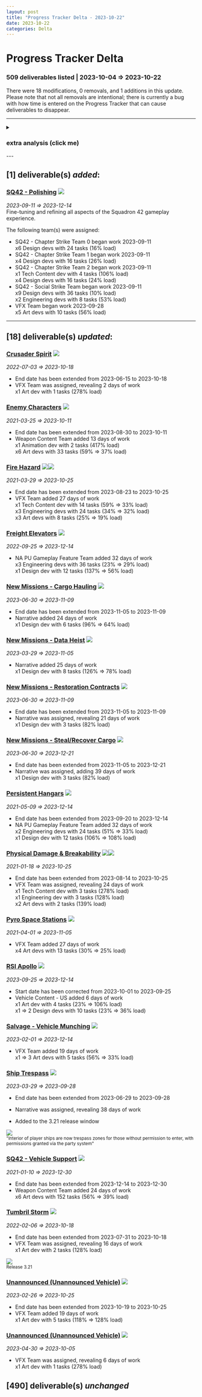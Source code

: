 ```yaml
---  
layout: post  
title: "Progress Tracker Delta - 2023-10-22"  
date: 2023-10-22  
categories: Delta  
---  
```

  
# Progress Tracker Delta #  
### 509 deliverables listed | 2023-10-04 => 2023-10-22 ###  
There were 18 modifications, 0 removals, and 1 additions in this update. Please note that not all
removals are intentional; there is currently a bug with how time is entered on the Progress Tracker
that can cause deliverables to disappear.  
  
---  

<details><summary><h3>extra analysis (click me)</h3></summary><br/>  
There are approximately 139 devs (out of ~512, or 27%) with 280 assignments scheduled to work on 31
observable deliverables. Of those deliverables, 0% are for SQ42 exclusively, with ~46 devs (9%)
scheduled for approximately 597 man-days. 1% of deliverables are shared between both projects.
<br/><br/>  
  
  
On average, the schedule has expanded by 10 days. 44 deliverables were not extended:  
<ul><li><a href='https://robertsspaceindustries.com/roadmap/progress-tracker/deliverables/mpn4648rn5dke' target="_blank">Actor Status T2</a></li>
<li><a href='https://robertsspaceindustries.com/roadmap/progress-tracker/deliverables/b8kyh0tbwttgw' target="_blank">Artificial Gravity</a></li>
<li><a href='https://robertsspaceindustries.com/roadmap/progress-tracker/deliverables/4g1yehlr65pfm' target="_blank">Chapter 02</a></li>
<li><a href='https://robertsspaceindustries.com/roadmap/progress-tracker/deliverables/8t07kw90qvhf0' target="_blank">Chapter 04</a></li>
<li><a href='https://robertsspaceindustries.com/roadmap/progress-tracker/deliverables/ase8e8mmixff4' target="_blank">Chapter 05</a></li>
<li><a href='https://robertsspaceindustries.com/roadmap/progress-tracker/deliverables/55ihw5xes1jpp' target="_blank">Chapter 07</a></li>
<li><a href='https://robertsspaceindustries.com/roadmap/progress-tracker/deliverables/8lu3osgro9jz1' target="_blank">Chapter 10</a></li>
<li><a href='https://robertsspaceindustries.com/roadmap/progress-tracker/deliverables/z97whnirtcy29' target="_blank">Chapter 11</a></li>
<li><a href='https://robertsspaceindustries.com/roadmap/progress-tracker/deliverables/3mwo1tt5tkkl6' target="_blank">Chapter 12</a></li>
<li><a href='https://robertsspaceindustries.com/roadmap/progress-tracker/deliverables/m4hon3qy5aj7j' target="_blank">Chapter 13</a></li>
<li><a href='https://robertsspaceindustries.com/roadmap/progress-tracker/deliverables/muo5mcszz0enx' target="_blank">Chapter 14</a></li>
<li><a href='https://robertsspaceindustries.com/roadmap/progress-tracker/deliverables/i8g9fwso33dsp' target="_blank">Chapter 16</a></li>
<li><a href='https://robertsspaceindustries.com/roadmap/progress-tracker/deliverables/a9rux14dc5wdj' target="_blank">Chapter 17</a></li>
<li><a href='https://robertsspaceindustries.com/roadmap/progress-tracker/deliverables/4sbmlw2c4by8m' target="_blank">Chapter 18</a></li>
<li><a href='https://robertsspaceindustries.com/roadmap/progress-tracker/deliverables/oj3oi90mrslpv' target="_blank">Chapter 19</a></li>
<li><a href='https://robertsspaceindustries.com/roadmap/progress-tracker/deliverables/51czsbt2ajcs1' target="_blank">Chapter 20</a></li>
<li><a href='https://robertsspaceindustries.com/roadmap/progress-tracker/deliverables/kfhortybw0xo5' target="_blank">Chapter 21</a></li>
<li><a href='https://robertsspaceindustries.com/roadmap/progress-tracker/deliverables/y1b9hiipoykw3' target="_blank">Chapter 22</a></li>
<li><a href='https://robertsspaceindustries.com/roadmap/progress-tracker/deliverables/7cnbz3e3830yf' target="_blank">Chapter 23</a></li>
<li><a href='https://robertsspaceindustries.com/roadmap/progress-tracker/deliverables/remmqkmi3p4vg' target="_blank">Chapter 24</a></li>
<li><a href='https://robertsspaceindustries.com/roadmap/progress-tracker/deliverables/vel8t7l1cg3vr' target="_blank">Chapter 25</a></li>
<li><a href='https://robertsspaceindustries.com/roadmap/progress-tracker/deliverables/9pyp286qji194' target="_blank">Chapter 26</a></li>
<li><a href='https://robertsspaceindustries.com/roadmap/progress-tracker/deliverables/qajtops3o8khz' target="_blank">Chapter 27</a></li>
<li><a href='https://robertsspaceindustries.com/roadmap/progress-tracker/deliverables/10cbpfgpt5w5k' target="_blank">Character Creator</a></li>
<li><a href='https://robertsspaceindustries.com/roadmap/progress-tracker/deliverables/xcm71052agqrb' target="_blank">Character Work</a></li>
<li><a href='https://robertsspaceindustries.com/roadmap/progress-tracker/deliverables/sybli4wmd90ap' target="_blank">Crusader Spirit</a></li>
<li><a href='https://robertsspaceindustries.com/roadmap/progress-tracker/deliverables/tqg3c7qk5spp8' target="_blank">Cutting T2</a></li>
<li><a href='https://robertsspaceindustries.com/roadmap/progress-tracker/deliverables/ptng1a8tq1fv2' target="_blank">Disarray Ammunition</a></li>
<li><a href='https://robertsspaceindustries.com/roadmap/progress-tracker/deliverables/24jt38flf0toi' target="_blank">Distortion Propagation</a></li>
<li><a href='https://robertsspaceindustries.com/roadmap/progress-tracker/deliverables/2cz6a6347gm0x' target="_blank">Enemy Characters</a></li>
<li><a href='https://robertsspaceindustries.com/roadmap/progress-tracker/deliverables/jrwxqwr40pfeh' target="_blank">Headhunters Faction Outfits</a></li>
<li><a href='https://robertsspaceindustries.com/roadmap/progress-tracker/deliverables/1vkyawipgb68e' target="_blank">Incendiary Ammunition</a></li>
<li><a href='https://robertsspaceindustries.com/roadmap/progress-tracker/deliverables/3fbborm2578lc' target="_blank">Life Support T0</a></li>
<li><a href='https://robertsspaceindustries.com/roadmap/progress-tracker/deliverables/lz0inyoyefgtn' target="_blank">Map and Radar System Rework</a></li>
<li><a href='https://robertsspaceindustries.com/roadmap/progress-tracker/deliverables/m5ps7i5yaks70' target="_blank">mobiGlas Rework</a></li>
<li><a href='https://robertsspaceindustries.com/roadmap/progress-tracker/deliverables/3bv6zgoykh366' target="_blank">Plasma Ammunition</a></li>
<li><a href='https://robertsspaceindustries.com/roadmap/progress-tracker/deliverables/kkx43s3k54tnp' target="_blank">Player Interaction Experience T2 - Visor HUD & Helmet</a></li>
<li><a href='https://robertsspaceindustries.com/roadmap/progress-tracker/deliverables/c4q9cm9wajbwf' target="_blank">Sliding</a></li>
<li><a href='https://robertsspaceindustries.com/roadmap/progress-tracker/deliverables/rkh3xiao4v6sx' target="_blank">Subsumption Editor Integration</a></li>
<li><a href='https://robertsspaceindustries.com/roadmap/progress-tracker/deliverables/fmwgm68escbso' target="_blank">Swimming T0</a></li>
<li><a href='https://robertsspaceindustries.com/roadmap/progress-tracker/deliverables/cz4duhi4t6cm2' target="_blank">Tumbril Storm</a></li>
<li><a href='https://robertsspaceindustries.com/roadmap/progress-tracker/deliverables/p3kxkc4a8azpe' target="_blank">Unannounced Vehicle</a></li>
<li><a href='https://robertsspaceindustries.com/roadmap/progress-tracker/deliverables/3kulot05wzmaq' target="_blank">Unannounced Vehicle</a></li>
<li><a href='https://robertsspaceindustries.com/roadmap/progress-tracker/deliverables/te5cczjgx79dq' target="_blank">Weapon Misfire & Wear</a></li>
</ul><input type="text" id="top-deliverables-filter" placeholder="Filter deliverables"/><h3>The top currently scheduled tasks (in estimated man-days) are:</h3>    
<ol class="ranked-deliverables"><li>2462 - <a href='https://robertsspaceindustries.com/roadmap/progress-tracker/deliverables/oouhlnscv4cqu' target="_blank">Bug Fixing & Tech Debt</a> (9% part-time) <span><img src="https://robertsspaceindustries.com/media/b9ka4ohfxyb1kr/source/StarCitizen_Square_LargeTrademark_White_Transparent.png"/></span><span><img src="https://robertsspaceindustries.com/media/z2vo2a613vja6r/source/Squadron42_White_Reserved_Transparent.png"/></span></li>
<li>1048 - <a href='https://robertsspaceindustries.com/roadmap/progress-tracker/deliverables/rm4sptqkc0xlx' target="_blank">Building Interiors</a> (full-time) <span><img src="https://robertsspaceindustries.com/media/b9ka4ohfxyb1kr/source/StarCitizen_Square_LargeTrademark_White_Transparent.png"/></span></li>
<li>963 - <a href='https://robertsspaceindustries.com/roadmap/progress-tracker/deliverables/po52rr3tsy71y' target="_blank">Additional Derelict Settlements</a> (full-time) <span><img src="https://robertsspaceindustries.com/media/b9ka4ohfxyb1kr/source/StarCitizen_Square_LargeTrademark_White_Transparent.png"/></span></li>
<li>667 - <a href='https://robertsspaceindustries.com/roadmap/progress-tracker/deliverables/8165duvvvh9zn' target="_blank">Underground Facilities</a> (full-time) <span><img src="https://robertsspaceindustries.com/media/b9ka4ohfxyb1kr/source/StarCitizen_Square_LargeTrademark_White_Transparent.png"/></span></li>
<li>640 - <a href='https://robertsspaceindustries.com/roadmap/progress-tracker/deliverables/2l41u7q012cwc' target="_blank">Outpost Homestead - Independent & Outlaw</a> (full-time) <span><img src="https://robertsspaceindustries.com/media/b9ka4ohfxyb1kr/source/StarCitizen_Square_LargeTrademark_White_Transparent.png"/></span></li>
<li>443 - <a href='https://robertsspaceindustries.com/roadmap/progress-tracker/deliverables/573yzvdrzbfa9' target="_blank">SQ42 - Polishing</a> (full-time) <span><img src="https://robertsspaceindustries.com/media/z2vo2a613vja6r/source/Squadron42_White_Reserved_Transparent.png"/></span></li>
<li>431 - <a href='https://robertsspaceindustries.com/roadmap/progress-tracker/deliverables/sweea1bv8b2f9' target="_blank">Bounty Hunter V2</a> (full-time) <span><img src="https://robertsspaceindustries.com/media/b9ka4ohfxyb1kr/source/StarCitizen_Square_LargeTrademark_White_Transparent.png"/></span></li>
<li>376 - <a href='https://robertsspaceindustries.com/roadmap/progress-tracker/deliverables/ze5g3do3lijlm' target="_blank">Pyro Space Stations</a> (full-time) <span><img src="https://robertsspaceindustries.com/media/b9ka4ohfxyb1kr/source/StarCitizen_Square_LargeTrademark_White_Transparent.png"/></span></li>
<li>364 - <a href='https://robertsspaceindustries.com/roadmap/progress-tracker/deliverables/qvviufr1cqczy' target="_blank">Miscellaneous Support</a> (full-time) <span><img src="https://robertsspaceindustries.com/media/b9ka4ohfxyb1kr/source/StarCitizen_Square_LargeTrademark_White_Transparent.png"/></span><span><img src="https://robertsspaceindustries.com/media/z2vo2a613vja6r/source/Squadron42_White_Reserved_Transparent.png"/></span></li>
<li>314 - <a href='https://robertsspaceindustries.com/roadmap/progress-tracker/deliverables/a2buehbroa0q0' target="_blank">Freight Elevators</a> (full-time) <span><img src="https://robertsspaceindustries.com/media/b9ka4ohfxyb1kr/source/StarCitizen_Square_LargeTrademark_White_Transparent.png"/></span></li>
<li>251 - <a href='https://robertsspaceindustries.com/roadmap/progress-tracker/deliverables/by4bc1er7iesh' target="_blank">Resource Management</a> (29% part-time) <span><img src="https://robertsspaceindustries.com/media/b9ka4ohfxyb1kr/source/StarCitizen_Square_LargeTrademark_White_Transparent.png"/></span></li>
<li>192 - <a href='https://robertsspaceindustries.com/roadmap/progress-tracker/deliverables/vxpwbsowxskjb' target="_blank">Unannounced Vehicle</a> (full-time) <span><img src="https://robertsspaceindustries.com/media/b9ka4ohfxyb1kr/source/StarCitizen_Square_LargeTrademark_White_Transparent.png"/></span></li>
<li>160 - <a href='https://robertsspaceindustries.com/roadmap/progress-tracker/deliverables/slwazervdidy3' target="_blank">RSI Polaris</a> (full-time) <span><img src="https://robertsspaceindustries.com/media/b9ka4ohfxyb1kr/source/StarCitizen_Square_LargeTrademark_White_Transparent.png"/></span><span><img src="https://robertsspaceindustries.com/media/z2vo2a613vja6r/source/Squadron42_White_Reserved_Transparent.png"/></span></li>
<li>153 - <a href='https://robertsspaceindustries.com/roadmap/progress-tracker/deliverables/w489uig8qdbov' target="_blank">SQ42 - Vehicle Support</a> (full-time) <span><img src="https://robertsspaceindustries.com/media/z2vo2a613vja6r/source/Squadron42_White_Reserved_Transparent.png"/></span></li>
<li>119 - <a href='https://robertsspaceindustries.com/roadmap/progress-tracker/deliverables/45y06msi74jhl' target="_blank">Salvage - Vehicle Munching</a> (full-time) <span><img src="https://robertsspaceindustries.com/media/b9ka4ohfxyb1kr/source/StarCitizen_Square_LargeTrademark_White_Transparent.png"/></span></li>
<li>104 - <a href='https://robertsspaceindustries.com/roadmap/progress-tracker/deliverables/x8mdafa7ky5dn' target="_blank">Persistent Hangars</a> (full-time) <span><img src="https://robertsspaceindustries.com/media/b9ka4ohfxyb1kr/source/StarCitizen_Square_LargeTrademark_White_Transparent.png"/></span></li>
<li>100 - <a href='https://robertsspaceindustries.com/roadmap/progress-tracker/deliverables/jrm109p0rwap7' target="_blank">New Player Experience</a> (full-time) <span><img src="https://robertsspaceindustries.com/media/b9ka4ohfxyb1kr/source/StarCitizen_Square_LargeTrademark_White_Transparent.png"/></span></li>
<li>96 - <a href='https://robertsspaceindustries.com/roadmap/progress-tracker/deliverables/1btf2trlzsbhw' target="_blank">Origin G12</a> (full-time) <span><img src="https://robertsspaceindustries.com/media/b9ka4ohfxyb1kr/source/StarCitizen_Square_LargeTrademark_White_Transparent.png"/></span></li>
<li>88 - <a href='https://robertsspaceindustries.com/roadmap/progress-tracker/deliverables/9xhcmm80u1goi' target="_blank">Aopoa San&#039;tok.yāi</a> (full-time) <span><img src="https://robertsspaceindustries.com/media/b9ka4ohfxyb1kr/source/StarCitizen_Square_LargeTrademark_White_Transparent.png"/></span></li>
<li>66 - <a href='https://robertsspaceindustries.com/roadmap/progress-tracker/deliverables/zwtuu7anoftpl' target="_blank">RSI Apollo</a> (10% part-time) <span><img src="https://robertsspaceindustries.com/media/b9ka4ohfxyb1kr/source/StarCitizen_Square_LargeTrademark_White_Transparent.png"/></span></li>
<li>57 - <a href='https://robertsspaceindustries.com/roadmap/progress-tracker/deliverables/l74gdb66vfo6n' target="_blank">New Missions - Cargo Hauling</a> (full-time) <span><img src="https://robertsspaceindustries.com/media/b9ka4ohfxyb1kr/source/StarCitizen_Square_LargeTrademark_White_Transparent.png"/></span></li>
<li>53 - <a href='https://robertsspaceindustries.com/roadmap/progress-tracker/deliverables/zu1f0jvjea48k' target="_blank">New Missions - Data Heist</a> (full-time) <span><img src="https://robertsspaceindustries.com/media/b9ka4ohfxyb1kr/source/StarCitizen_Square_LargeTrademark_White_Transparent.png"/></span></li>
<li>40 - <a href='https://robertsspaceindustries.com/roadmap/progress-tracker/deliverables/ir5misayws3v1' target="_blank">New Missions - Restoration Contracts</a> (full-time) <span><img src="https://robertsspaceindustries.com/media/b9ka4ohfxyb1kr/source/StarCitizen_Square_LargeTrademark_White_Transparent.png"/></span></li>
<li>40 - <a href='https://robertsspaceindustries.com/roadmap/progress-tracker/deliverables/j0m2z3ab7ayom' target="_blank">New Missions - Steal/Recover Cargo</a> (full-time) <span><img src="https://robertsspaceindustries.com/media/b9ka4ohfxyb1kr/source/StarCitizen_Square_LargeTrademark_White_Transparent.png"/></span></li>
<li>35 - <a href='https://robertsspaceindustries.com/roadmap/progress-tracker/deliverables/enz1u8icq37cx' target="_blank">Refinery Ships</a> (full-time) <span><img src="https://robertsspaceindustries.com/media/b9ka4ohfxyb1kr/source/StarCitizen_Square_LargeTrademark_White_Transparent.png"/></span></li>
<li>26 - <a href='https://robertsspaceindustries.com/roadmap/progress-tracker/deliverables/39g5zk8oppteq' target="_blank">Security Network V1 </a> (full-time) <span><img src="https://robertsspaceindustries.com/media/b9ka4ohfxyb1kr/source/StarCitizen_Square_LargeTrademark_White_Transparent.png"/></span></li>
<li>26 - <a href='https://robertsspaceindustries.com/roadmap/progress-tracker/deliverables/7b8qvp40qc2lk' target="_blank">Reputation - Hostility</a> (full-time) <span><img src="https://robertsspaceindustries.com/media/b9ka4ohfxyb1kr/source/StarCitizen_Square_LargeTrademark_White_Transparent.png"/></span></li>
<li>17 - <a href='https://robertsspaceindustries.com/roadmap/progress-tracker/deliverables/xz7mai18yr9xs' target="_blank">Origin X1</a> (full-time) <span><img src="https://robertsspaceindustries.com/media/b9ka4ohfxyb1kr/source/StarCitizen_Square_LargeTrademark_White_Transparent.png"/></span></li>
<li>11 - <a href='https://robertsspaceindustries.com/roadmap/progress-tracker/deliverables/i2s2fvuo8p6xd' target="_blank">Fire Hazard</a> (full-time) <span><img src="https://robertsspaceindustries.com/media/b9ka4ohfxyb1kr/source/StarCitizen_Square_LargeTrademark_White_Transparent.png"/></span><span><img src="https://robertsspaceindustries.com/media/z2vo2a613vja6r/source/Squadron42_White_Reserved_Transparent.png"/></span></li>
<li>11 - <a href='https://robertsspaceindustries.com/roadmap/progress-tracker/deliverables/s4smhgp8uw58x' target="_blank">Physical Damage & Breakability</a> (full-time) <span><img src="https://robertsspaceindustries.com/media/b9ka4ohfxyb1kr/source/StarCitizen_Square_LargeTrademark_White_Transparent.png"/></span><span><img src="https://robertsspaceindustries.com/media/z2vo2a613vja6r/source/Squadron42_White_Reserved_Transparent.png"/></span></li>
<li>2 - <a href='https://robertsspaceindustries.com/roadmap/progress-tracker/deliverables/2fetvytj8dwvm' target="_blank">Unannounced Vehicle</a> (full-time) <span><img src="https://robertsspaceindustries.com/media/b9ka4ohfxyb1kr/source/StarCitizen_Square_LargeTrademark_White_Transparent.png"/></span></li>
</ol>
<br/><h3>The top currently scheduled tasks (in assigned devs) are:</h3>    
<ol class="ranked-deliverables"><li>62 - <a href='https://robertsspaceindustries.com/roadmap/progress-tracker/deliverables/oouhlnscv4cqu' target="_blank">Bug Fixing & Tech Debt</a> (9% part-time) <span><img src="https://robertsspaceindustries.com/media/b9ka4ohfxyb1kr/source/StarCitizen_Square_LargeTrademark_White_Transparent.png"/></span><span><img src="https://robertsspaceindustries.com/media/z2vo2a613vja6r/source/Squadron42_White_Reserved_Transparent.png"/></span></li>
<li>31 - <a href='https://robertsspaceindustries.com/roadmap/progress-tracker/deliverables/573yzvdrzbfa9' target="_blank">SQ42 - Polishing</a> (full-time) <span><img src="https://robertsspaceindustries.com/media/z2vo2a613vja6r/source/Squadron42_White_Reserved_Transparent.png"/></span></li>
<li>21 - <a href='https://robertsspaceindustries.com/roadmap/progress-tracker/deliverables/ze5g3do3lijlm' target="_blank">Pyro Space Stations</a> (full-time) <span><img src="https://robertsspaceindustries.com/media/b9ka4ohfxyb1kr/source/StarCitizen_Square_LargeTrademark_White_Transparent.png"/></span></li>
<li>18 - <a href='https://robertsspaceindustries.com/roadmap/progress-tracker/deliverables/rm4sptqkc0xlx' target="_blank">Building Interiors</a> (full-time) <span><img src="https://robertsspaceindustries.com/media/b9ka4ohfxyb1kr/source/StarCitizen_Square_LargeTrademark_White_Transparent.png"/></span></li>
<li>16 - <a href='https://robertsspaceindustries.com/roadmap/progress-tracker/deliverables/qvviufr1cqczy' target="_blank">Miscellaneous Support</a> (full-time) <span><img src="https://robertsspaceindustries.com/media/b9ka4ohfxyb1kr/source/StarCitizen_Square_LargeTrademark_White_Transparent.png"/></span><span><img src="https://robertsspaceindustries.com/media/z2vo2a613vja6r/source/Squadron42_White_Reserved_Transparent.png"/></span></li>
<li>16 - <a href='https://robertsspaceindustries.com/roadmap/progress-tracker/deliverables/2l41u7q012cwc' target="_blank">Outpost Homestead - Independent & Outlaw</a> (full-time) <span><img src="https://robertsspaceindustries.com/media/b9ka4ohfxyb1kr/source/StarCitizen_Square_LargeTrademark_White_Transparent.png"/></span></li>
<li>15 - <a href='https://robertsspaceindustries.com/roadmap/progress-tracker/deliverables/w489uig8qdbov' target="_blank">SQ42 - Vehicle Support</a> (full-time) <span><img src="https://robertsspaceindustries.com/media/z2vo2a613vja6r/source/Squadron42_White_Reserved_Transparent.png"/></span></li>
<li>12 - <a href='https://robertsspaceindustries.com/roadmap/progress-tracker/deliverables/sweea1bv8b2f9' target="_blank">Bounty Hunter V2</a> (full-time) <span><img src="https://robertsspaceindustries.com/media/b9ka4ohfxyb1kr/source/StarCitizen_Square_LargeTrademark_White_Transparent.png"/></span></li>
<li>10 - <a href='https://robertsspaceindustries.com/roadmap/progress-tracker/deliverables/8165duvvvh9zn' target="_blank">Underground Facilities</a> (full-time) <span><img src="https://robertsspaceindustries.com/media/b9ka4ohfxyb1kr/source/StarCitizen_Square_LargeTrademark_White_Transparent.png"/></span></li>
<li>9 - <a href='https://robertsspaceindustries.com/roadmap/progress-tracker/deliverables/slwazervdidy3' target="_blank">RSI Polaris</a> (full-time) <span><img src="https://robertsspaceindustries.com/media/b9ka4ohfxyb1kr/source/StarCitizen_Square_LargeTrademark_White_Transparent.png"/></span><span><img src="https://robertsspaceindustries.com/media/z2vo2a613vja6r/source/Squadron42_White_Reserved_Transparent.png"/></span></li>
<li>8 - <a href='https://robertsspaceindustries.com/roadmap/progress-tracker/deliverables/po52rr3tsy71y' target="_blank">Additional Derelict Settlements</a> (full-time) <span><img src="https://robertsspaceindustries.com/media/b9ka4ohfxyb1kr/source/StarCitizen_Square_LargeTrademark_White_Transparent.png"/></span></li>
<li>8 - <a href='https://robertsspaceindustries.com/roadmap/progress-tracker/deliverables/by4bc1er7iesh' target="_blank">Resource Management</a> (29% part-time) <span><img src="https://robertsspaceindustries.com/media/b9ka4ohfxyb1kr/source/StarCitizen_Square_LargeTrademark_White_Transparent.png"/></span></li>
<li>6 - <a href='https://robertsspaceindustries.com/roadmap/progress-tracker/deliverables/a2buehbroa0q0' target="_blank">Freight Elevators</a> (full-time) <span><img src="https://robertsspaceindustries.com/media/b9ka4ohfxyb1kr/source/StarCitizen_Square_LargeTrademark_White_Transparent.png"/></span></li>
<li>5 - <a href='https://robertsspaceindustries.com/roadmap/progress-tracker/deliverables/9xhcmm80u1goi' target="_blank">Aopoa San&#039;tok.yāi</a> (full-time) <span><img src="https://robertsspaceindustries.com/media/b9ka4ohfxyb1kr/source/StarCitizen_Square_LargeTrademark_White_Transparent.png"/></span></li>
<li>4 - <a href='https://robertsspaceindustries.com/roadmap/progress-tracker/deliverables/45y06msi74jhl' target="_blank">Salvage - Vehicle Munching</a> (full-time) <span><img src="https://robertsspaceindustries.com/media/b9ka4ohfxyb1kr/source/StarCitizen_Square_LargeTrademark_White_Transparent.png"/></span></li>
<li>3 - <a href='https://robertsspaceindustries.com/roadmap/progress-tracker/deliverables/zu1f0jvjea48k' target="_blank">New Missions - Data Heist</a> (full-time) <span><img src="https://robertsspaceindustries.com/media/b9ka4ohfxyb1kr/source/StarCitizen_Square_LargeTrademark_White_Transparent.png"/></span></li>
<li>3 - <a href='https://robertsspaceindustries.com/roadmap/progress-tracker/deliverables/1btf2trlzsbhw' target="_blank">Origin G12</a> (full-time) <span><img src="https://robertsspaceindustries.com/media/b9ka4ohfxyb1kr/source/StarCitizen_Square_LargeTrademark_White_Transparent.png"/></span></li>
<li>3 - <a href='https://robertsspaceindustries.com/roadmap/progress-tracker/deliverables/i2s2fvuo8p6xd' target="_blank">Fire Hazard</a> (full-time) <span><img src="https://robertsspaceindustries.com/media/b9ka4ohfxyb1kr/source/StarCitizen_Square_LargeTrademark_White_Transparent.png"/></span><span><img src="https://robertsspaceindustries.com/media/z2vo2a613vja6r/source/Squadron42_White_Reserved_Transparent.png"/></span></li>
<li>3 - <a href='https://robertsspaceindustries.com/roadmap/progress-tracker/deliverables/l74gdb66vfo6n' target="_blank">New Missions - Cargo Hauling</a> (full-time) <span><img src="https://robertsspaceindustries.com/media/b9ka4ohfxyb1kr/source/StarCitizen_Square_LargeTrademark_White_Transparent.png"/></span></li>
<li>3 - <a href='https://robertsspaceindustries.com/roadmap/progress-tracker/deliverables/ir5misayws3v1' target="_blank">New Missions - Restoration Contracts</a> (full-time) <span><img src="https://robertsspaceindustries.com/media/b9ka4ohfxyb1kr/source/StarCitizen_Square_LargeTrademark_White_Transparent.png"/></span></li>
<li>3 - <a href='https://robertsspaceindustries.com/roadmap/progress-tracker/deliverables/jrm109p0rwap7' target="_blank">New Player Experience</a> (full-time) <span><img src="https://robertsspaceindustries.com/media/b9ka4ohfxyb1kr/source/StarCitizen_Square_LargeTrademark_White_Transparent.png"/></span></li>
<li>3 - <a href='https://robertsspaceindustries.com/roadmap/progress-tracker/deliverables/x8mdafa7ky5dn' target="_blank">Persistent Hangars</a> (full-time) <span><img src="https://robertsspaceindustries.com/media/b9ka4ohfxyb1kr/source/StarCitizen_Square_LargeTrademark_White_Transparent.png"/></span></li>
<li>3 - <a href='https://robertsspaceindustries.com/roadmap/progress-tracker/deliverables/s4smhgp8uw58x' target="_blank">Physical Damage & Breakability</a> (full-time) <span><img src="https://robertsspaceindustries.com/media/b9ka4ohfxyb1kr/source/StarCitizen_Square_LargeTrademark_White_Transparent.png"/></span><span><img src="https://robertsspaceindustries.com/media/z2vo2a613vja6r/source/Squadron42_White_Reserved_Transparent.png"/></span></li>
<li>3 - <a href='https://robertsspaceindustries.com/roadmap/progress-tracker/deliverables/zwtuu7anoftpl' target="_blank">RSI Apollo</a> (10% part-time) <span><img src="https://robertsspaceindustries.com/media/b9ka4ohfxyb1kr/source/StarCitizen_Square_LargeTrademark_White_Transparent.png"/></span></li>
<li>2 - <a href='https://robertsspaceindustries.com/roadmap/progress-tracker/deliverables/xz7mai18yr9xs' target="_blank">Origin X1</a> (full-time) <span><img src="https://robertsspaceindustries.com/media/b9ka4ohfxyb1kr/source/StarCitizen_Square_LargeTrademark_White_Transparent.png"/></span></li>
<li>2 - <a href='https://robertsspaceindustries.com/roadmap/progress-tracker/deliverables/vxpwbsowxskjb' target="_blank">Unannounced Vehicle</a> (full-time) <span><img src="https://robertsspaceindustries.com/media/b9ka4ohfxyb1kr/source/StarCitizen_Square_LargeTrademark_White_Transparent.png"/></span></li>
<li>2 - <a href='https://robertsspaceindustries.com/roadmap/progress-tracker/deliverables/enz1u8icq37cx' target="_blank">Refinery Ships</a> (full-time) <span><img src="https://robertsspaceindustries.com/media/b9ka4ohfxyb1kr/source/StarCitizen_Square_LargeTrademark_White_Transparent.png"/></span></li>
<li>2 - <a href='https://robertsspaceindustries.com/roadmap/progress-tracker/deliverables/39g5zk8oppteq' target="_blank">Security Network V1 </a> (full-time) <span><img src="https://robertsspaceindustries.com/media/b9ka4ohfxyb1kr/source/StarCitizen_Square_LargeTrademark_White_Transparent.png"/></span></li>
<li>2 - <a href='https://robertsspaceindustries.com/roadmap/progress-tracker/deliverables/j0m2z3ab7ayom' target="_blank">New Missions - Steal/Recover Cargo</a> (full-time) <span><img src="https://robertsspaceindustries.com/media/b9ka4ohfxyb1kr/source/StarCitizen_Square_LargeTrademark_White_Transparent.png"/></span></li>
<li>1 - <a href='https://robertsspaceindustries.com/roadmap/progress-tracker/deliverables/7b8qvp40qc2lk' target="_blank">Reputation - Hostility</a> (full-time) <span><img src="https://robertsspaceindustries.com/media/b9ka4ohfxyb1kr/source/StarCitizen_Square_LargeTrademark_White_Transparent.png"/></span></li>
<li>1 - <a href='https://robertsspaceindustries.com/roadmap/progress-tracker/deliverables/2fetvytj8dwvm' target="_blank">Unannounced Vehicle</a> (full-time) <span><img src="https://robertsspaceindustries.com/media/b9ka4ohfxyb1kr/source/StarCitizen_Square_LargeTrademark_White_Transparent.png"/></span></li>
</ol></details>  
---  

## [1] deliverable(s) *added*: ##  
### **<a href="https://robertsspaceindustries.com/roadmap/progress-tracker/deliverables/573yzvdrzbfa9" target="_blank">SQ42 - Polishing</a>** <span><img src="https://robertsspaceindustries.com/media/z2vo2a613vja6r/source/Squadron42_White_Reserved_Transparent.png"/></span> ###  
*2023-09-11 => 2023-12-14*  
Fine-tuning and refining all aspects of the Squadron 42 gameplay experience.  
  
The following team(s) were assigned:  
* SQ42 - Chapter Strike Team 0 began work 2023-09-11  
x6 Design devs with 24 tasks (16% load)  
* SQ42 - Chapter Strike Team 1 began work 2023-09-11  
x4 Design devs with 16 tasks (26% load)  
* SQ42 - Chapter Strike Team 2 began work 2023-09-11  
x1 Tech Content dev with 4 tasks (106% load)  
x4 Design devs with 16 tasks (24% load)  
* SQ42 - Social Strike Team began work 2023-09-11  
x9 Design devs with 36 tasks (10% load)  
x2 Engineering devs with 8 tasks (53% load)  
* VFX Team began work 2023-09-28  
x5 Art devs with 10 tasks (56% load)  
  
---  

## [18] deliverable(s) *updated*: ##  
### **<a href="https://robertsspaceindustries.com/roadmap/progress-tracker/deliverables/sybli4wmd90ap" target="_blank">Crusader Spirit</a>** <span><img src="https://robertsspaceindustries.com/media/b9ka4ohfxyb1kr/source/StarCitizen_Square_LargeTrademark_White_Transparent.png"/></span> ###  
*2022-07-03 => 2023-10-18*  
* End date has been extended from 2023-06-15 to 2023-10-18  
* VFX Team was assigned, revealing 2 days of work  
x1 Art dev with 1 tasks (278% load)  
  
### **<a href="https://robertsspaceindustries.com/roadmap/progress-tracker/deliverables/2cz6a6347gm0x" target="_blank">Enemy Characters</a>** <span><img src="https://robertsspaceindustries.com/media/z2vo2a613vja6r/source/Squadron42_White_Reserved_Transparent.png"/></span> ###  
*2021-03-25 => 2023-10-11*  
* End date has been extended from 2023-08-30 to 2023-10-11  
* Weapon Content Team added 13 days of work  
x1 Animation dev with 2 tasks (417% load)  
x6 Art devs with 33 tasks (59% => 37% load)  
  
### **<a href="https://robertsspaceindustries.com/roadmap/progress-tracker/deliverables/i2s2fvuo8p6xd" target="_blank">Fire Hazard</a>** <span><img src="https://robertsspaceindustries.com/media/b9ka4ohfxyb1kr/source/StarCitizen_Square_LargeTrademark_White_Transparent.png"/></span><span><img src="https://robertsspaceindustries.com/media/z2vo2a613vja6r/source/Squadron42_White_Reserved_Transparent.png"/></span> ###  
*2021-03-29 => 2023-10-25*  
* End date has been extended from 2023-08-23 to 2023-10-25  
* VFX Team added 27 days of work  
x1 Tech Content dev with 14 tasks (59% => 33% load)  
x3 Engineering devs with 24 tasks (34% => 32% load)  
x3 Art devs with 8 tasks (25% => 19% load)  
  
### **<a href="https://robertsspaceindustries.com/roadmap/progress-tracker/deliverables/a2buehbroa0q0" target="_blank">Freight Elevators</a>** <span><img src="https://robertsspaceindustries.com/media/b9ka4ohfxyb1kr/source/StarCitizen_Square_LargeTrademark_White_Transparent.png"/></span> ###  
*2022-09-25 => 2023-12-14*  
* NA PU Gameplay Feature Team added 32 days of work  
x3 Engineering devs with 36 tasks (23% => 29% load)  
x1 Design dev with 12 tasks (137% => 56% load)  
  
### **<a href="https://robertsspaceindustries.com/roadmap/progress-tracker/deliverables/l74gdb66vfo6n" target="_blank">New Missions - Cargo Hauling</a>** <span><img src="https://robertsspaceindustries.com/media/b9ka4ohfxyb1kr/source/StarCitizen_Square_LargeTrademark_White_Transparent.png"/></span> ###  
*2023-06-30 => 2023-11-09*  
* End date has been extended from 2023-11-05 to 2023-11-09  
* Narrative added 24 days of work  
x1 Design dev with 6 tasks (96% => 64% load)  
  
### **<a href="https://robertsspaceindustries.com/roadmap/progress-tracker/deliverables/zu1f0jvjea48k" target="_blank">New Missions - Data Heist</a>** <span><img src="https://robertsspaceindustries.com/media/b9ka4ohfxyb1kr/source/StarCitizen_Square_LargeTrademark_White_Transparent.png"/></span> ###  
*2023-03-29 => 2023-11-05*  
* Narrative added 25 days of work  
x1 Design dev with 8 tasks (126% => 78% load)  
  
### **<a href="https://robertsspaceindustries.com/roadmap/progress-tracker/deliverables/ir5misayws3v1" target="_blank">New Missions - Restoration Contracts</a>** <span><img src="https://robertsspaceindustries.com/media/b9ka4ohfxyb1kr/source/StarCitizen_Square_LargeTrademark_White_Transparent.png"/></span> ###  
*2023-06-30 => 2023-11-09*  
* End date has been extended from 2023-11-05 to 2023-11-09  
* Narrative was assigned, revealing 21 days of work  
x1 Design dev with 3 tasks (82% load)  
  
### **<a href="https://robertsspaceindustries.com/roadmap/progress-tracker/deliverables/j0m2z3ab7ayom" target="_blank">New Missions - Steal/Recover Cargo</a>** <span><img src="https://robertsspaceindustries.com/media/b9ka4ohfxyb1kr/source/StarCitizen_Square_LargeTrademark_White_Transparent.png"/></span> ###  
*2023-06-30 => 2023-12-21*  
* End date has been extended from 2023-11-05 to 2023-12-21  
* Narrative was assigned, adding 39 days of work  
x1 Design dev with 3 tasks (82% load)  
  
### **<a href="https://robertsspaceindustries.com/roadmap/progress-tracker/deliverables/x8mdafa7ky5dn" target="_blank">Persistent Hangars</a>** <span><img src="https://robertsspaceindustries.com/media/b9ka4ohfxyb1kr/source/StarCitizen_Square_LargeTrademark_White_Transparent.png"/></span> ###  
*2021-05-09 => 2023-12-14*  
* End date has been extended from 2023-09-20 to 2023-12-14  
* NA PU Gameplay Feature Team added 32 days of work  
x2 Engineering devs with 24 tasks (51% => 33% load)  
x1 Design dev with 12 tasks (106% => 108% load)  
  
### **<a href="https://robertsspaceindustries.com/roadmap/progress-tracker/deliverables/s4smhgp8uw58x" target="_blank">Physical Damage & Breakability</a>** <span><img src="https://robertsspaceindustries.com/media/b9ka4ohfxyb1kr/source/StarCitizen_Square_LargeTrademark_White_Transparent.png"/></span><span><img src="https://robertsspaceindustries.com/media/z2vo2a613vja6r/source/Squadron42_White_Reserved_Transparent.png"/></span> ###  
*2021-01-18 => 2023-10-25*  
* End date has been extended from 2023-08-14 to 2023-10-25  
* VFX Team was assigned, revealing 24 days of work  
x1 Tech Content dev with 3 tasks (278% load)  
x1 Engineering dev with 3 tasks (128% load)  
x2 Art devs with 2 tasks (139% load)  
  
### **<a href="https://robertsspaceindustries.com/roadmap/progress-tracker/deliverables/ze5g3do3lijlm" target="_blank">Pyro Space Stations</a>** <span><img src="https://robertsspaceindustries.com/media/b9ka4ohfxyb1kr/source/StarCitizen_Square_LargeTrademark_White_Transparent.png"/></span> ###  
*2021-04-01 => 2023-11-05*  
* VFX Team added 27 days of work  
x4 Art devs with 13 tasks (30% => 25% load)  
  
### **<a href="https://robertsspaceindustries.com/roadmap/progress-tracker/deliverables/zwtuu7anoftpl" target="_blank">RSI Apollo</a>** <span><img src="https://robertsspaceindustries.com/media/b9ka4ohfxyb1kr/source/StarCitizen_Square_LargeTrademark_White_Transparent.png"/></span> ###  
*2023-09-25 => 2023-12-14*  
* Start date has been corrected from 2023-10-01 to 2023-09-25  
* Vehicle Content - US added 6 days of work  
x1 Art dev with 4 tasks (23% => 106% load)  
x1 => 2 Design devs with 10 tasks (23% => 36% load)  
  
### **<a href="https://robertsspaceindustries.com/roadmap/progress-tracker/deliverables/45y06msi74jhl" target="_blank">Salvage - Vehicle Munching</a>** <span><img src="https://robertsspaceindustries.com/media/b9ka4ohfxyb1kr/source/StarCitizen_Square_LargeTrademark_White_Transparent.png"/></span> ###  
*2023-02-01 => 2023-12-14*  
* VFX Team added 19 days of work  
x1 => 3 Art devs with 5 tasks (56% => 33% load)  
  
### **<a href="https://robertsspaceindustries.com/roadmap/progress-tracker/deliverables/3n0qlvsqgpa5x" target="_blank">Ship Trespass</a>** <span><img src="https://robertsspaceindustries.com/media/b9ka4ohfxyb1kr/source/StarCitizen_Square_LargeTrademark_White_Transparent.png"/></span> ###  
*2023-03-29 => 2023-09-28*  
* End date has been extended from 2023-06-29 to 2023-09-28  
* Narrative was assigned, revealing 38 days of work  
  
* Added to the 3.21 release window  
  
![](https://robertsspaceindustries.com/media/4cyxk8xurspfmr/source/NEW_ANVIL_Boardingship_Promo_Shot05_BoardingTube_PJ01.jpg)  
<sup>"Interior of player ships are now trespass zones for those without permission to enter, with permissions granted via the party system"</sup>  

### **<a href="https://robertsspaceindustries.com/roadmap/progress-tracker/deliverables/w489uig8qdbov" target="_blank">SQ42 - Vehicle Support</a>** <span><img src="https://robertsspaceindustries.com/media/z2vo2a613vja6r/source/Squadron42_White_Reserved_Transparent.png"/></span> ###  
*2021-01-10 => 2023-12-30*  
* End date has been extended from 2023-12-14 to 2023-12-30  
* Weapon Content Team added 24 days of work  
x6 Art devs with 152 tasks (56% => 39% load)  
  
### **<a href="https://robertsspaceindustries.com/roadmap/progress-tracker/deliverables/cz4duhi4t6cm2" target="_blank">Tumbril Storm</a>** <span><img src="https://robertsspaceindustries.com/media/b9ka4ohfxyb1kr/source/StarCitizen_Square_LargeTrademark_White_Transparent.png"/></span> ###  
*2022-02-06 => 2023-10-18*  
* End date has been extended from 2023-07-31 to 2023-10-18  
* VFX Team was assigned, revealing 16 days of work  
x1 Art dev with 2 tasks (128% load)  
  
![](https://robertsspaceindustries.com/media/omvx8ku8mqqw4r/source/StormRoadmap.png)  
<sup>Release 3.21</sup>  

### **<a href="https://robertsspaceindustries.com/roadmap/progress-tracker/deliverables/2fetvytj8dwvm" target="_blank">Unannounced (Unannounced Vehicle)</a>** <span><img src="https://robertsspaceindustries.com/media/b9ka4ohfxyb1kr/source/StarCitizen_Square_LargeTrademark_White_Transparent.png"/></span> ###  
*2023-02-26 => 2023-10-25*  
* End date has been extended from 2023-10-19 to 2023-10-25  
* VFX Team added 19 days of work  
x1 Art dev with 5 tasks (118% => 128% load)  
  
### **<a href="https://robertsspaceindustries.com/roadmap/progress-tracker/deliverables/3kulot05wzmaq" target="_blank">Unannounced (Unannounced Vehicle)</a>** <span><img src="https://robertsspaceindustries.com/media/b9ka4ohfxyb1kr/source/StarCitizen_Square_LargeTrademark_White_Transparent.png"/></span> ###  
*2023-04-30 => 2023-10-05*  
* VFX Team was assigned, revealing 6 days of work  
x1 Art dev with 1 tasks (278% load)  
  
## [490] deliverable(s) *unchanged* ##  

